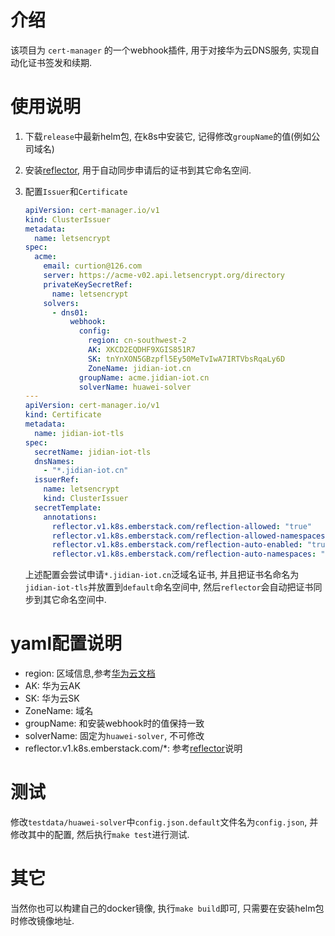 # 介绍

该项目为 `cert-manager` 的一个webhook插件, 用于对接华为云DNS服务, 实现自动化证书签发和续期.

# 使用说明

1. 下载`release`中最新helm包, 在k8s中安装它, 记得修改`groupName`的值(例如公司域名)
2. 安装[reflector](https://github.com/EmberStack/kubernetes-reflector), 用于自动同步申请后的证书到其它命名空间.
3. 配置`Issuer`和`Certificate`

   ```yaml
   apiVersion: cert-manager.io/v1
   kind: ClusterIssuer
   metadata:
     name: letsencrypt
   spec:
     acme:
       email: curtion@126.com
       server: https://acme-v02.api.letsencrypt.org/directory
       privateKeySecretRef:
         name: letsencrypt
       solvers:
         - dns01:
             webhook:
               config:
                 region: cn-southwest-2
                 AK: XKCD2EQDHF9XGIS851R7
                 SK: tnYnXON5GBzpfl5Ey50MeTvIwA7IRTVbsRqaLy6D
                 ZoneName: jidian-iot.cn
               groupName: acme.jidian-iot.cn
               solverName: huawei-solver
   ---
   apiVersion: cert-manager.io/v1
   kind: Certificate
   metadata:
     name: jidian-iot-tls
   spec:
     secretName: jidian-iot-tls
     dnsNames:
       - "*.jidian-iot.cn"
     issuerRef:
       name: letsencrypt
       kind: ClusterIssuer
     secretTemplate:
       annotations:
         reflector.v1.k8s.emberstack.com/reflection-allowed: "true"
         reflector.v1.k8s.emberstack.com/reflection-allowed-namespaces: ""
         reflector.v1.k8s.emberstack.com/reflection-auto-enabled: "true"
         reflector.v1.k8s.emberstack.com/reflection-auto-namespaces: ""
   
   ```

   上述配置会尝试申请`*.jidian-iot.cn`泛域名证书, 并且把证书名命名为`jidian-iot-tls`并放置到`default`命名空间中, 然后`reflector`会自动把证书同步到其它命名空间中.

# yaml配置说明

- region: 区域信息,参考[华为云文档](https://developer.huaweicloud.com/endpoint?DNS)
- AK: 华为云AK
- SK: 华为云SK
- ZoneName: 域名
- groupName: 和安装webhook时的值保持一致
- solverName: 固定为`huawei-solver`, 不可修改
- reflector.v1.k8s.emberstack.com/*: 参考[reflector](https://github.com/EmberStack/kubernetes-reflector)说明

# 测试

修改`testdata/huawei-solver`中`config.json.default`文件名为`config.json`, 并修改其中的配置, 然后执行`make test`进行测试.

# 其它

当然你也可以构建自己的docker镜像, 执行`make build`即可, 只需要在安装helm包时修改镜像地址.